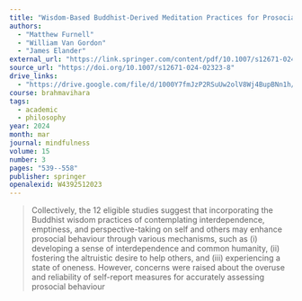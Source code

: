 ```yaml
---
title: "Wisdom-Based Buddhist-Derived Meditation Practices for Prosocial Behaviour: A Systematic Review"
authors:
  - "Matthew Furnell"
  - "William Van Gordon"
  - "James Elander"
external_url: "https://link.springer.com/content/pdf/10.1007/s12671-024-02323-8.pdf"
source_url: "https://doi.org/10.1007/s12671-024-02323-8"
drive_links:
  - "https://drive.google.com/file/d/1000Y7fmJzP2RSuUw2olV8Wj4BupBNn1h/view?usp=drivesdk"
course: brahmavihara
tags:
  - academic
  - philosophy
year: 2024
month: mar
journal: mindfulness
volume: 15
number: 3
pages: "539--558"
publisher: springer
openalexid: W4392512023
---
```


> Collectively, the 12 eligible studies suggest that incorporating the Buddhist wisdom practices of contemplating interdependence, emptiness, and perspective-taking on self and others may enhance prosocial behaviour through various mechanisms, such as (i) developing a sense of interdependence and common humanity, (ii) fostering the altruistic desire to help others, and (iii) experiencing a state of oneness.
> However, concerns were raised about the overuse and reliability of self-report measures for accurately assessing prosocial behaviour

